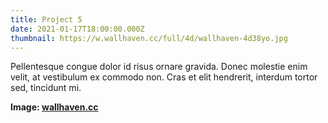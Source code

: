 ```yaml
---
title: Project 5
date: 2021-01-17T18:00:00.000Z
thumbnail: https://w.wallhaven.cc/full/4d/wallhaven-4d38yo.jpg
---
```

Pellentesque congue dolor id risus ornare gravida. Donec molestie enim velit, at vestibulum ex
commodo non. Cras et elit hendrerit, interdum tortor sed, tincidunt mi.

**Image: [wallhaven.cc](https://whvn.cc/4d38yo)**
